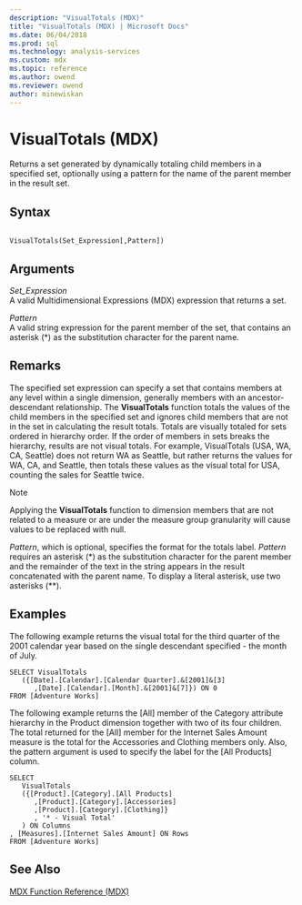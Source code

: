 ```yaml
---
description: "VisualTotals (MDX)"
title: "VisualTotals (MDX) | Microsoft Docs"
ms.date: 06/04/2018
ms.prod: sql
ms.technology: analysis-services
ms.custom: mdx
ms.topic: reference
ms.author: owend
ms.reviewer: owend
author: minewiskan
---
```

# VisualTotals (MDX)


  Returns a set generated by dynamically totaling child members in a specified set, optionally using a pattern for the name of the parent member in the result set.  
  
## Syntax  
  
```  
  
VisualTotals(Set_Expression[,Pattern])  
```  
  
## Arguments  
 *Set_Expression*  
 A valid Multidimensional Expressions (MDX) expression that returns a set.  
  
 *Pattern*  
 A valid string expression for the parent member of the set, that contains an asterisk (*) as the substitution character for the parent name.  
  
## Remarks  
 The specified set expression can specify a set that contains members at any level within a single dimension, generally members with an ancestor-descendant relationship. The **VisualTotals** function totals the values of the child members in the specified set and ignores child members that are not in the set in calculating the result totals. Totals are visually totaled for sets ordered in hierarchy order. If the order of members in sets breaks the hierarchy, results are not visual totals. For example, VisualTotals (USA, WA, CA, Seattle) does not return WA as Seattle, but rather returns the values for WA, CA, and Seattle, then totals these values as the visual total for USA, counting the sales for Seattle twice.  
  
> [!NOTE]  
>  Applying the **VisualTotals** function to dimension members that are not related to a measure or are under the measure group granularity will cause values to be replaced with null.  
  
 *Pattern*, which is optional, specifies the format for the totals label. *Pattern* requires an asterisk (*) as the substitution character for the parent member and the remainder of the text in the string appears in the result concatenated with the parent name. To display a literal asterisk, use two asterisks (\*\*).  
  
## Examples  
 The following example returns the visual total for the third quarter of the 2001 calendar year based on the single descendant specified - the month of July.  
  
```  
SELECT VisualTotals  
   ({[Date].[Calendar].[Calendar Quarter].&[2001]&[3]  
      ,[Date].[Calendar].[Month].&[2001]&[7]}) ON 0  
FROM [Adventure Works]  
```  
  
 The following example returns the [All] member of the Category attribute hierarchy in the Product dimension together with two of its four children. The total returned for the [All] member for the Internet Sales Amount measure is the total for the Accessories and Clothing members only. Also, the pattern argument is used to specify the label for the [All Products] column.  
  
```  
SELECT  
   VisualTotals  
   ({[Product].[Category].[All Products]  
      ,[Product].[Category].[Accessories]  
      ,[Product].[Category].[Clothing]}  
      , '* - Visual Total'  
   ) ON Columns  
, [Measures].[Internet Sales Amount] ON Rows  
FROM [Adventure Works]  
```  
  
## See Also  
 [MDX Function Reference &#40;MDX&#41;](../mdx/mdx-function-reference-mdx.md)  
  
  
